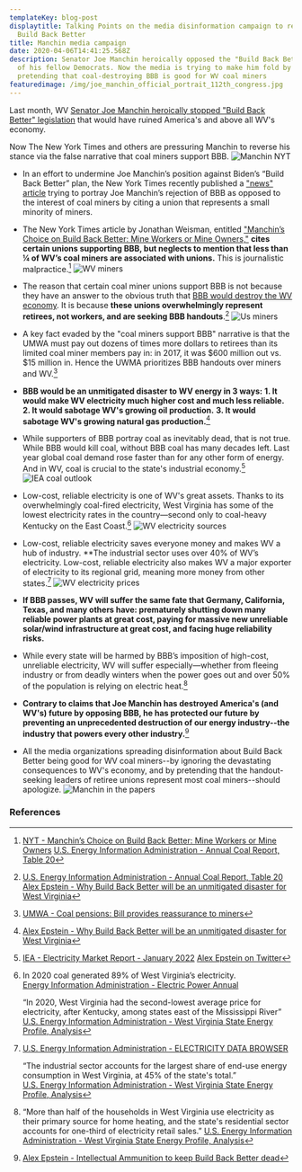 ```yaml
---
templateKey: blog-post
displaytitle: Talking Points on the media disinformation campaign to resurrect
  Build Back Better
title: Manchin media campaign
date: 2020-04-06T14:41:25.568Z
description: Senator Joe Manchin heroically opposed the "Build Back Better" plan
  of his fellow Democrats. Now the media is trying to make him fold by
  pretending that coal-destroying BBB is good for WV coal miners
featuredimage: /img/joe_manchin_official_portrait_112th_congress.jpg
---
```

Last month, WV [Senator Joe Manchin heroically stopped "Build Back Better" legislation](https://alexepstein.substack.com/p/intellectual-ammunition-to-keep-build) that would have ruined America's and above all WV's economy.

Now The New York Times and others are pressuring Manchin to reverse his stance via the false narrative that coal miners support BBB.
![Manchin NYT](/img/manchinf01.png)

- In an effort to undermine Joe Manchin’s position against Biden’s “Build Back Better” plan, the New York Times recently published a ["news" article](https://www.nytimes.com/2022/01/10/us/politics/manchin-coal-miners.html) trying to portray Joe Manchin’s rejection of BBB as opposed to the interest of coal miners by citing a union that represents a small minority of miners.

- The New York Times article by Jonathan Weisman, entitled ["Manchin’s Choice on Build Back Better: Mine Workers or Mine Owners,"](https://www.nytimes.com/2022/01/10/us/politics/manchin-coal-miners.html) **cites certain unions supporting BBB, but neglects to mention that less than ¼ of WV’s coal miners are associated with unions.** This is journalistic malpractice.[^1]
![WV miners](/img/wv-miners.png)

- The reason that certain coal miner unions support BBB is not because they have an answer to the obvious truth that [BBB would destroy the WV economy](https://www.nytimes.com/2022/01/10/us/politics/manchin-coal-miners.html). It is because **these unions overwhelmingly represent retirees, not workers, and are seeking BBB handouts**.[^2]
![Us miners](/img/us-coal-miners.png)

- A key fact evaded by the "coal miners support BBB" narrative is that the UMWA must pay out dozens of times more dollars to retirees than its limited coal miner members pay in: in 2017, it was $600 million out vs. $15 million in. Hence the UWMA prioritizes BBB handouts over miners and WV.[^3]

- **BBB would be an unmitigated disaster to WV energy in 3 ways:**
    **1. It would make WV electricity much higher cost and much less reliable.**
    **2. It would sabotage WV's growing oil production.**
    **3. It would sabotage WV's growing natural gas production.**[^4]

- While supporters of BBB portray coal as inevitably dead, that is not true. While BBB would kill coal, without BBB coal has many decades left. Last year global coal demand rose faster than for any other form of energy. And in WV, coal is crucial to the state's industrial economy.[^5]
![IEA coal outlook](/img/iea-coal-outlook.png)

- Low-cost, reliable electricity is one of WV's great assets. Thanks to its overwhelmingly coal-fired electricity, West Virginia has some of the lowest electricity rates in the country—second only to coal-heavy Kentucky on the East Coast.[^6]
![WV electricity sources](/img/wv-electr.png)

- Low-cost, reliable electricity saves everyone money and makes WV a hub of industry. **The industrial sector uses over 40% of WV’s electricity.
Low-cost, reliable electricity also makes WV a major exporter of electricity to its regional grid, meaning more money from other states.[^7]
![WV electricity prices](/img/west-virginia-electr-prices.png)

- **If BBB passes, WV will suffer the same fate that Germany, California, Texas, and many others have: prematurely shutting down many reliable power plants at great cost, paying for massive new unreliable solar/wind infrastructure at great cost, and facing huge reliability risks.**

- While every state will be harmed by BBB’s imposition of high-cost, unreliable electricity, WV will suffer especially—whether from fleeing industry or from deadly winters when the power goes out and over 50% of the population is relying on electric heat.[^8]

- **Contrary to claims that Joe Manchin has destroyed America's (and WV's) future by opposing BBB, he has protected our future by preventing an unprecedented destruction of our energy industry--the industry that powers every other industry.**[^9]

- All the media organizations spreading disinformation about Build Back Better being good for WV coal miners--by ignoring the devastating consequences to WV's economy, and by pretending that the handout-seeking leaders of retiree unions represent most coal miners--should apologize.
![Manchin in the papers](/img/manchin-papers.png)


### References

[^1]:
    [NYT - Manchin’s Choice on Build Back Better: Mine Workers or Mine Owners](https://www.nytimes.com/2022/01/10/us/politics/manchin-coal-miners.html)
    [U.S. Energy Information Administration - Annual Coal Report, Table 20](https://www.eia.gov/coal/annual/pdf/table20.pdf)

[^2]:
    [U.S. Energy Information Administration - Annual Coal Report, Table 20](https://www.eia.gov/coal/annual/pdf/table20.pdf)
    [Alex Epstein - Why Build Back Better will be an unmitigated disaster for West Virginia](https://alexepstein.substack.com/p/why-build-back-better-will-be-an)

[^3]: [UMWA - Coal pensions: Bill provides reassurance to miners](https://umwa.org/news-media/news/coal-pensions-bill-provides-reassurance-to-miners/)

[^4]: [Alex Epstein - Why Build Back Better will be an unmitigated disaster for West Virginia](https://alexepstein.substack.com/p/why-build-back-better-will-be-an)
    
[^5]:
    [IEA - Electricity Market Report - January 2022](https://www.iea.org/reports/electricity-market-report-january-2022)
    [Alex Epstein on Twitter](https://twitter.com/AlexEpstein/status/1482393410782724096)

[^6]:
    In 2020 coal generated 89% of West Virginia’s electricity.\
    [Energy Information Administration - Electric Power Annual](https://www.eia.gov/electricity/annual/)

    “In 2020, West Virginia had the second-lowest average price for electricity, after Kentucky, among states east of the Mississippi River”\
    [U.S. Energy Information Administration - West Virginia State Energy Profile, Analysis](https://www.eia.gov/state/analysis.php?sid=WV)

[^7]:
    [U.S. Energy Information Administration - ELECTRICITY DATA BROWSER](https://www.eia.gov/electricity/data/browser/#/topic/7?agg=0,1&geo=vvvvvvvvvvvvo&endsec=vg&linechart=ELEC.PRICE.CA-RES.A~~~~ELEC.PRICE.US-RES.A~ELEC.PRICE.WV-RES.A~~~&columnchart=ELEC.PRICE.TX-ALL.A~ELEC.PRICE.TX-RES.A~ELEC.PRICE.TX-COM.A~ELEC.PRICE.TX-IND.A&map=ELEC.PRICE.US-ALL.A&freq=A&start=2001&end=2020&ctype=linechart&ltype=pin&rtype=s&maptype=0&rse=0&pin=)

    “The industrial sector accounts for the largest share of end-use energy consumption in West Virginia, at 45% of the state's total.”\
    [U.S. Energy Information Administration - West Virginia State Energy Profile, Analysis](https://www.eia.gov/state/analysis.php?sid=WV)

[^8]:
    “More than half of the households in West Virginia use electricity as their primary source for home heating, and the state's residential sector accounts for one-third of electricity retail sales.”
    [U.S. Energy Information Administration - West Virginia State Energy Profile, Analysis](https://www.eia.gov/state/analysis.php?sid=WV)

[^9]: [Alex Epstein - Intellectual Ammunition to keep Build Back Better dead](https://alexepstein.substack.com/p/intellectual-ammunition-to-keep-build)